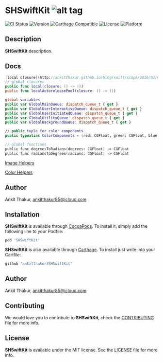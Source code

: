 # SHSwiftKit ![alt tag](https://github.com/ankitthakur/SwiftKit/blob/master/SHSwiftKit.png)

[![CI Status](http://img.shields.io/travis/ankitthakur/SHSwiftKit.svg?style=flat)](https://travis-ci.org/ankitthakur/SHSwiftKit)
[![Version](https://img.shields.io/cocoapods/v/SHSwiftKit.svg?style=flat)](http://cocoadocs.org/docsets/SHSwiftKit)
[![Carthage Compatible](https://img.shields.io/badge/Carthage-compatible-4BC51D.svg?style=flat)](https://github.com/Carthage/Carthage)
[![License](https://img.shields.io/cocoapods/l/SHSwiftKit.svg?style=flat)](http://cocoadocs.org/docsets/SHSwiftKit)
[![Platform](https://img.shields.io/cocoapods/p/SHSwiftKit.svg?style=flat)](http://cocoadocs.org/docsets/SHSwiftKit)

## Description

**SHSwiftKit** description.

## Docs

```swift
[local closure](http://ankitthakur.github.io/blog/swift/scope/2016/02/08/localScope.html)
// global closures
public func local(closure: () -> ())
public func localAutoreleasePool(closure: () -> ())

global variables
public var GlobalMainQueue: dispatch_queue_t { get }
public var GlobalUserInteractiveQueue: dispatch_queue_t { get }
public var GlobalUserInitiatedQueue: dispatch_queue_t { get }
public var GlobalUtilityQueue: dispatch_queue_t { get }
public var GlobalBackgroundQueue: dispatch_queue_t { get }

// public tuple for color components
public typealias ColorComponents = (red: CGFloat, green: CGFloat, blue: CGFloat, alpha: CGFloat)

// global functions
public func degreesToRadians(degrees: CGFloat) -> CGFloat
public func radiansToDegrees(radians: CGFloat) -> CGFloat


```

[Image Helpers](https://github.com/ankitthakur/SHSwiftKit/blob/master/ImageHelper.md)

[Color Helpers](https://github.com/ankitthakur/SHSwiftKit/blob/master/ColorHelper.md)

## Author

Ankit Thakur, ankitthakur85@icloud.com

## Installation

**SHSwiftKit** is available through [CocoaPods](http://cocoapods.org). To install
it, simply add the following line to your Podfile:

```ruby
pod 'SHSwiftKit'
```

**SHSwiftKit** is also available through [Carthage](https://github.com/Carthage/Carthage).
To install just write into your Cartfile:

```ruby
github "ankitthakur/SHSwiftKit"
```

## Author

Ankit Thakur, ankitthakur85@icloud.com

## Contributing

We would love you to contribute to **SHSwiftKit**, check the [CONTRIBUTING](https://github.com/ankitthakur/SHSwiftKit/blob/master/CONTRIBUTING.md) file for more info.

## License

**SHSwiftKit** is available under the MIT license. See the [LICENSE](https://github.com/ankitthakur/SHSwiftKit/blob/master/LICENSE.md) file for more info.
